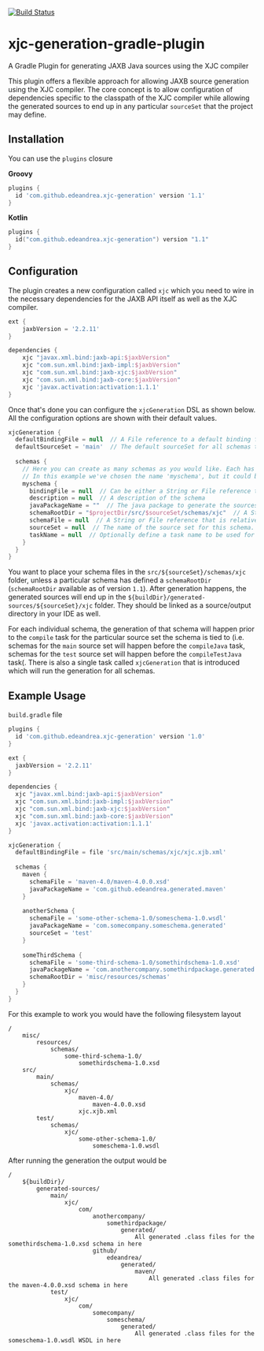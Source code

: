 [![Build Status](https://travis-ci.org/edeandrea/xjc-generation-gradle-plugin.svg?branch=master)](https://travis-ci.org/edeandrea/xjc-generation-gradle-plugin)

# xjc-generation-gradle-plugin
A Gradle Plugin for generating JAXB Java sources using the XJC compiler

This plugin offers a flexible approach for allowing JAXB source generation using the XJC compiler. The core concept is to allow configuration of dependencies specific to the classpath of the XJC compiler while allowing the generated sources to end up in any particular `sourceSet` that the project may define.

## Installation
You can use the `plugins` closure

**Groovy**
```groovy
plugins {
  id 'com.github.edeandrea.xjc-generation' version '1.1'
}
```

**Kotlin**
```kotlin
plugins {
  id("com.github.edeandrea.xjc-generation") version "1.1"
}
```

## Configuration
The plugin creates a new configuration called `xjc` which you need to wire in the necessary dependencies for the JAXB API itself as well as the XJC compiler.

```groovy
ext {
	jaxbVersion = '2.2.11'
}

dependencies {
	xjc "javax.xml.bind:jaxb-api:$jaxbVersion"
	xjc "com.sun.xml.bind:jaxb-impl:$jaxbVersion"
	xjc "com.sun.xml.bind:jaxb-xjc:$jaxbVersion"
	xjc "com.sun.xml.bind:jaxb-core:$jaxbVersion"
	xjc 'javax.activation:activation:1.1.1'
}
```

Once that's done you can configure the `xjcGeneration` DSL as shown below. All the configuration options are shown with their default values.

```groovy
xjcGeneration {
  defaultBindingFile = null  // A File reference to a default binding file to be used for all schemas
  defaultSourceSet = 'main'  // The default sourceSet for all schemas to be generated from
  
  schemas {
    // Here you can create as many schemas as you would like. Each has to have a unique top-level name which can be whatever you choose
    // In this example we've chosen the name 'myschema', but it could be any label you wanted
    myschema {
      bindingFile = null  // Can be either a String or File reference to a binding file to use for this schema. If null or empty, the default binding file will be used.
      description = null  // A description of the schema
      javaPackageName = ""  // The java package to generate the sources under
      schemaRootDir = "$projectDir/src/$sourceSet/schemas/xjc"  // A String or File reference to serve as the root directory holding the schema. Available since version 1.1.
      schemaFile = null  // A String or File reference that is relative to schemaRootDir
      sourceSet = null  // The name of the source set for this schema. If null or empty, the default source set will be used
      taskName = null  // Optionally define a task name to be used for the generation of this schema. If null or empty a default one will be created
    }
  }
}
```

You want to place your schema files in the `src/${sourceSet}/schemas/xjc` folder, unless a particular schema has defined a `schemaRootDir` (`schemaRootDir` available as of version `1.1`). After generation happens, the generated sources will end up in the `${buildDir}/generated-sources/${sourceSet}/xjc` folder. They should be linked as a source/output directory in your IDE as well.

For each individual schema, the generation of that schema will happen prior to the `compile` task for the particular source set the schema is tied to (i.e. schemas for the `main` source set will happen before the `compileJava` task, schemas for the `test` source set will happen before the `compileTestJava` task(. There is also a single task called `xjcGeneration` that is introduced which will run the generation for all schemas.

## Example Usage
`build.gradle` file

```groovy
plugins {
  id 'com.github.edeandrea.xjc-generation' version '1.0'
}

ext {
  jaxbVersion = '2.2.11'
}

dependencies {
  xjc "javax.xml.bind:jaxb-api:$jaxbVersion"
  xjc "com.sun.xml.bind:jaxb-impl:$jaxbVersion"
  xjc "com.sun.xml.bind:jaxb-xjc:$jaxbVersion"
  xjc "com.sun.xml.bind:jaxb-core:$jaxbVersion"
  xjc 'javax.activation:activation:1.1.1'
}

xjcGeneration {
  defaultBindingFile = file 'src/main/schemas/xjc/xjc.xjb.xml'
  
  schemas {
    maven {
      schemaFile = 'maven-4.0/maven-4.0.0.xsd'
      javaPackageName = 'com.github.edeandrea.generated.maven'
    }
  
    anotherSchema {
      schemaFile = 'some-other-schema-1.0/someschema-1.0.wsdl'
      javaPackageName = 'com.somecompany.someschema.generated'
      sourceSet = 'test'
    }
  
    someThirdSchema {
      schemaFile = 'some-third-schema-1.0/somethirdschema-1.0.xsd'
      javaPackageName = 'com.anothercompany.somethirdpackage.generated'
      schemaRootDir = 'misc/resources/schemas'
    }
  }
}
```

For this example to work you would have the following filesystem layout

```
/
    misc/
        resources/
            schemas/
                some-third-schema-1.0/
                    somethirdschema-1.0.xsd
    src/
        main/
            schemas/
                xjc/
                    maven-4.0/
                        maven-4.0.0.xsd
                    xjc.xjb.xml
        test/
            schemas/
                xjc/
                    some-other-schema-1.0/
                        someschema-1.0.wsdl
```

After running the generation the output would be

```
/
    ${buildDir}/
        generated-sources/
            main/
                xjc/
                    com/
                        anothercompany/
                            somethirdpackage/
                                generated/
                                    All generated .class files for the somethirdschema-1.0.xsd schema in here
                        github/
                            edeandrea/
                                generated/
                                    maven/
                                        All generated .class files for the maven-4.0.0.xsd schema in here
            test/
                xjc/
                    com/
                        somecompany/
                            someschema/
                                generated/
                                    All generated .class files for the someschema-1.0.wsdl WSDL in here
```
